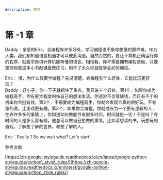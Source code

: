 ```yaml
---
description: 前言
---
```


# 第 -1 章

Daddy：亲爱的Eric，会编程有许多好处，学习编程也不象你想像的那样难。作为人类，我们都知道语言相通才可以彼此沟通。自然而然的，要让计算机正确运行你的程序，就要求你讲计算机能听懂的语言。相信我，你不需要拥有编程基础，只要坚持照着这本小书敲键盘做练习，用不了太久你就能学会如何编程。

Eric： 慢，为什么我要学编程？先说清楚，会编程有什么好处，它能比玩更好玩？   
Daddy：好小子，你一下子就抓住了重点。我只说三个好处。第1个，如果你成为编程高手，你有更大程度的按自己的想法生活。你通常不会很缺钱，而且有不小的机率你会挺有钱。第2个，不需要成为编程高手，你就会发现它真的很好玩。不夸张的说，比游戏更有趣。第3个，如果你会编程，你就成长为一个更有逻辑的人，在许许多多的事情上，你知道如何做能节省很多时间。时间就是一切！不是吗？有时间的人是多么富有啊，他总可以做自己想做的事情，比如读想读的书，玩想玩的游戏，了解想了解的世界，和想了解的人。

Eric：Really？So we wait what? Let's start!



参考文献

[https://zh-google-styleguide.readthedocs.io/en/latest/google-python-styleguide/python\_style\_rules/](https://zh-google-styleguide.readthedocs.io/en/latest/google-python-styleguide/python_style_rules/)


